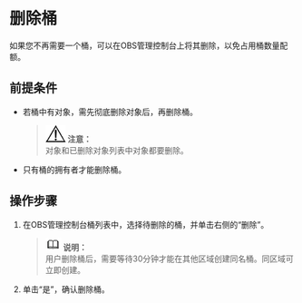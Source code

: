 # 删除桶<a name="zh-cn_topic_0045829054"></a>

如果您不再需要一个桶，可以在OBS管理控制台上将其删除，以免占用桶数量配额。

## 前提条件<a name="s4ed9009b7ae14f4084be59ac0b5de339"></a>

-   若桶中有对象，需先彻底删除对象后，再删除桶。

    >![](public_sys-resources/icon-notice.gif) **注意：**   
    >对象和已删除对象列表中对象都要删除。  

-   只有桶的拥有者才能删除桶。

## 操作步骤<a name="s111a257ede9d42e9b5c09ea4c90c2f8c"></a>

1.  在OBS管理控制台桶列表中，选择待删除的桶，并单击右侧的“删除”。

    >![](public_sys-resources/icon-note.gif) **说明：**   
    >用户删除桶后，需要等待30分钟才能在其他区域创建同名桶。同区域可立即创建。  

2.  单击“是”，确认删除桶。

